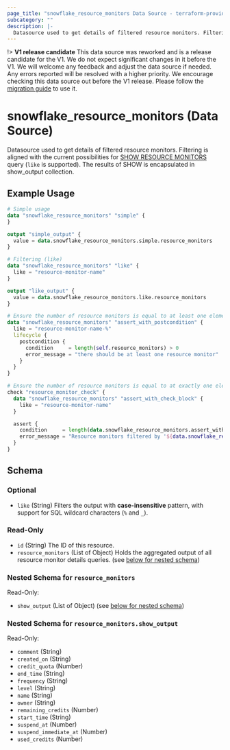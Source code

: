```yaml
---
page_title: "snowflake_resource_monitors Data Source - terraform-provider-snowflake"
subcategory: ""
description: |-
  Datasource used to get details of filtered resource monitors. Filtering is aligned with the current possibilities for SHOW RESOURCE MONITORS https://docs.snowflake.com/en/sql-reference/sql/show-resource-monitors query (like is supported). The results of SHOW is encapsulated in show_output collection.
---
```


!> **V1 release candidate** This data source was reworked and is a release candidate for the V1. We do not expect significant changes in it before the V1. We will welcome any feedback and adjust the data source if needed. Any errors reported will be resolved with a higher priority. We encourage checking this data source out before the V1 release. Please follow the [migration guide](https://github.com/Snowflake-Labs/terraform-provider-snowflake/blob/main/MIGRATION_GUIDE.md#v0950--v0960) to use it.

# snowflake_resource_monitors (Data Source)

Datasource used to get details of filtered resource monitors. Filtering is aligned with the current possibilities for [SHOW RESOURCE MONITORS](https://docs.snowflake.com/en/sql-reference/sql/show-resource-monitors) query (`like` is supported). The results of SHOW is encapsulated in show_output collection.

## Example Usage

```terraform
# Simple usage
data "snowflake_resource_monitors" "simple" {
}

output "simple_output" {
  value = data.snowflake_resource_monitors.simple.resource_monitors
}

# Filtering (like)
data "snowflake_resource_monitors" "like" {
  like = "resource-monitor-name"
}

output "like_output" {
  value = data.snowflake_resource_monitors.like.resource_monitors
}

# Ensure the number of resource monitors is equal to at least one element (with the use of postcondition)
data "snowflake_resource_monitors" "assert_with_postcondition" {
  like = "resource-monitor-name-%"
  lifecycle {
    postcondition {
      condition     = length(self.resource_monitors) > 0
      error_message = "there should be at least one resource monitor"
    }
  }
}

# Ensure the number of resource monitors is equal to at exactly one element (with the use of check block)
check "resource_monitor_check" {
  data "snowflake_resource_monitors" "assert_with_check_block" {
    like = "resource-monitor-name"
  }

  assert {
    condition     = length(data.snowflake_resource_monitors.assert_with_check_block.resource_monitors) == 1
    error_message = "Resource monitors filtered by '${data.snowflake_resource_monitors.assert_with_check_block.like}' returned ${length(data.snowflake_resource_monitors.assert_with_check_block.resource_monitors)} resource monitors where one was expected"
  }
}
```

<!-- schema generated by tfplugindocs -->
## Schema

### Optional

- `like` (String) Filters the output with **case-insensitive** pattern, with support for SQL wildcard characters (`%` and `_`).

### Read-Only

- `id` (String) The ID of this resource.
- `resource_monitors` (List of Object) Holds the aggregated output of all resource monitor details queries. (see [below for nested schema](#nestedatt--resource_monitors))

<a id="nestedatt--resource_monitors"></a>
### Nested Schema for `resource_monitors`

Read-Only:

- `show_output` (List of Object) (see [below for nested schema](#nestedobjatt--resource_monitors--show_output))

<a id="nestedobjatt--resource_monitors--show_output"></a>
### Nested Schema for `resource_monitors.show_output`

Read-Only:

- `comment` (String)
- `created_on` (String)
- `credit_quota` (Number)
- `end_time` (String)
- `frequency` (String)
- `level` (String)
- `name` (String)
- `owner` (String)
- `remaining_credits` (Number)
- `start_time` (String)
- `suspend_at` (Number)
- `suspend_immediate_at` (Number)
- `used_credits` (Number)
